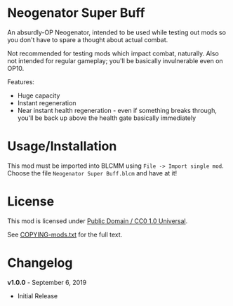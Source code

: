 Neogenator Super Buff
=====================

An absurdly-OP Neogenator, intended to be used while testing out mods so
you don't have to spare a thought about actual combat.

Not recommended for testing mods which impact combat, naturally.  Also
not intended for regular gameplay; you'll be basically invulnerable even
on OP10.

Features:

 * Huge capacity
 * Instant regeneration
 * Near instant health regeneration - even if something breaks through,
   you'll be back up above the health gate basically immediately

Usage/Installation
==================

This mod must be imported into BLCMM using `File -> Import single mod`.
Choose the file `Neogenator Super Buff.blcm` and have at it!

License
=======

This mod is licensed under
[Public Domain / CC0 1.0 Universal](https://creativecommons.org/publicdomain/zero/1.0/).

See [COPYING-mods.txt](../COPYING-mods.txt) for the full text.

Changelog
=========

**v1.0.0** - September 6, 2019
 * Initial Release
